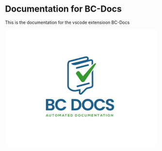 # Documentation for BC-Docs

This is the documentation for the vscode extensioon BC-Docs

![BC-Docs logo](../docs/media/logo.png)